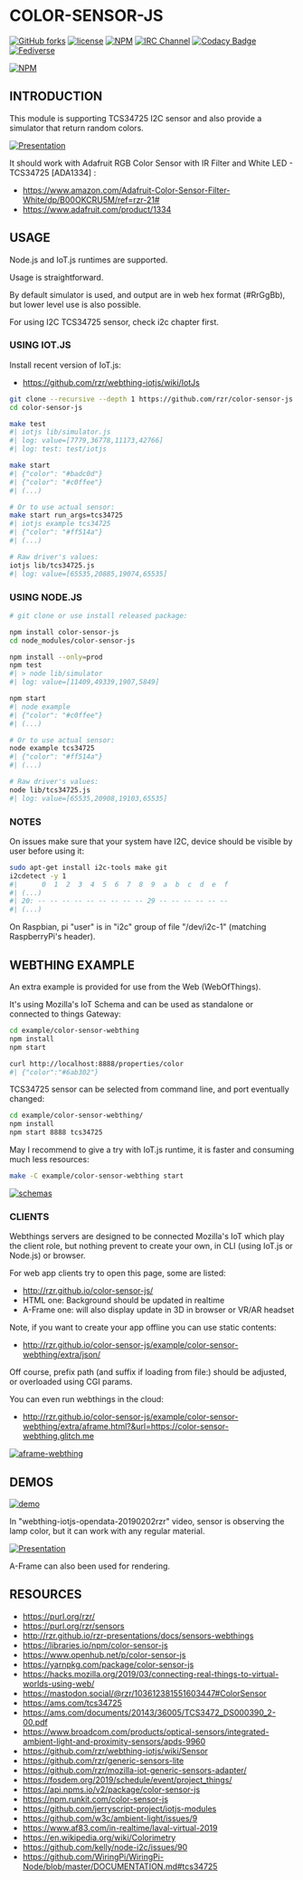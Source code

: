 # COLOR-SENSOR-JS #

[![GitHub forks](
https://img.shields.io/github/forks/rzr/color-sensor-js.svg?style=social&label=Fork&maxAge=2592000
)](
https://GitHub.com/rzr/color-sensor-js/network/
)
[![license](
https://img.shields.io/badge/license-Apache-2_0.svg
)](
LICENSE
)
[![NPM](
https://img.shields.io/npm/v/color-sensor-js.svg
)](
https://www.npmjs.com/package/color-sensor-js
)
[![IRC Channel](
https://img.shields.io/badge/chat-on%20freenode-brightgreen.svg
)](
https://kiwiirc.com/client/irc.freenode.net/#iot
)
[![Codacy Badge](
https://api.codacy.com/project/badge/Grade/9eaea080afea42e295b8778133446bbd
)](
https://app.codacy.com/app/rzr/color-sensor-js?utm_source=github.com&utm_medium=referral&utm_content=rzr/color-sensor-js&utm_campaign=Badge_Grade_Dashboard
)
[![Fediverse](
https://img.shields.io/mastodon/follow/279303?domain=https%3A%2F%2Fmastodon.social&style=social
)](
https://mastodon.social/@rzr/104138640136323272#https://purl.org/rzr/sensors
)

[![NPM](
https://nodei.co/npm/color-sensor-js.png
)](
https://npmjs.org/package/color-sensor-js
)

## INTRODUCTION ##

This module is supporting TCS34725 I2C sensor
and also provide a simulator that return random colors.

[![Presentation](
https://camo.githubusercontent.com/a31c09f76b5309cc7fbf0122a271913a5c9d91a3/68747470733a2f2f696d6167652e736c696465736861726563646e2e636f6d2f776f7478722d3230313930333230727a722d3139303332313133333434362f39352f776f7478723230313930333230727a722d312d3633382e6a7067#./file/wotxr-20190320rzr.jpg
)](
http://www.slideshare.net/slideshow/embed_code/key/cPtJI8DNhzpE4#wotxr-20190320rzr
"WoTxR")

It should work with Adafruit RGB Color Sensor
with IR Filter and White LED - TCS34725 [ADA1334] :

-   <https://www.amazon.com/Adafruit-Color-Sensor-Filter-White/dp/B00OKCRU5M/ref=rzr-21#>
-   <https://www.adafruit.com/product/1334>

## USAGE ##

Node.js and IoT.js runtimes are supported.

Usage is straightforward.

By default simulator is used, and output are in web hex format (#RrGgBb),
but lower level use is also possible.

For using I2C TCS34725 sensor, check i2c chapter first.

### USING IOT.JS ###

Install recent version of IoT.js:

-   <https://github.com/rzr/webthing-iotjs/wiki/IotJs>

```sh
git clone --recursive --depth 1 https://github.com/rzr/color-sensor-js
cd color-sensor-js

make test
#| iotjs lib/simulator.js
#| log: value=[7779,36778,11173,42766]
#| log: test: test/iotjs

make start
#| {"color": "#badc0d"}
#| {"color": "#c0ffee"}
#| (...)

# Or to use actual sensor:
make start run_args=tcs34725
#| iotjs example tcs34725
#| {"color": "#ff514a"}
#| (...)

# Raw driver's values:
iotjs lib/tcs34725.js
#| log: value=[65535,20885,19074,65535]

```

### USING NODE.JS ###

```sh
# git clone or use install released package:

npm install color-sensor-js
cd node_modules/color-sensor-js

npm install --only=prod
npm test
#| > node lib/simulator
#| log: value=[11409,49339,1907,5849]

npm start
#| node example
#| {"color": "#c0ffee"}
#| (...)

# Or to use actual sensor:
node example tcs34725
#| {"color": "#ff514a"}
#| (...)

# Raw driver's values:
node lib/tcs34725.js
#| log: value=[65535,20908,19103,65535]
```

### NOTES ###

On issues make sure that your system have I2C,
device should be visible by user before using it:

```sh
sudo apt-get install i2c-tools make git
i2cdetect -y 1
#|      0  1  2  3  4  5  6  7  8  9  a  b  c  d  e  f
#| (...)
#| 20: -- -- -- -- -- -- -- -- -- 29 -- -- -- -- -- --
#| (...)
```

On Raspbian, pi "user" is in "i2c" group of file "/dev/i2c-1"
(matching RaspberryPi's header).

## WEBTHING EXAMPLE ##

An extra example is provided for use from the Web (WebOfThings).

It's using Mozilla's IoT Schema and can be used as standalone
or connected to things Gateway:

```sh
cd example/color-sensor-webthing
npm install
npm start

curl http://localhost:8888/properties/color
#| {"color":"#6ab302"}
```

TCS34725 sensor can be selected from command line, and port eventually changed:

```sh
cd example/color-sensor-webthing/
npm install
npm start 8888 tcs34725
```

May I recommend to give a try with IoT.js runtime,
it is faster and consuming much less resources:

```sh
make -C example/color-sensor-webthing start
```

[![schemas](
http://image.slidesharecdn.com/iot-javascript-2019-fosdem-190206130525/95/iotjavascript2019fosdem-26-638.jpg
)](
https://www.slideshare.net/rzrfreefr/iotjavascript2019fosdem/26
"Schema")

### CLIENTS ###

Webthings servers are designed to be connected Mozilla's IoT
which play the client role, but nothing prevent to create your own,
in CLI (using IoT.js or Node.js) or browser.

For web app clients try to open this page, some are listed:

-   <http://rzr.github.io/color-sensor-js/>
-   HTML one: Background should be updated in realtime
-   A-Frame one: will also display update in 3D in browser or VR/AR headset

Note, if you want to create your app offline you can use static contents:

-   <http://rzr.github.io/color-sensor-js/example/color-sensor-webthing/extra/json/>

Off course, prefix path (and suffix if loading from file:) should be adjusted,
or overloaded using CGI params.

You can even run webthings in the cloud:

-   <http://rzr.github.io/color-sensor-js/example/color-sensor-webthing/extra/aframe.html?&url=https://color-sensor-webthing.glitch.me>

[![aframe-webthing](
https://speakerd.s3.amazonaws.com/presentations/9d6091c2266448b88daab13082337882/slide_29.jpg#aframe-webthing
)](
http://purl.org/aframe-webthing#
"aframe-webthing")

## DEMOS ##

[![demo](
https://image.slidesharecdn.com/mozilla-things-fosdem-2019-190207162845/95/mozillathingsfosdem2019-24-638.jpg
)](
https://www.slideshare.net/rzrfreefr/mozillathingsfosdem2019/25
"Demo")

In "webthing-iotjs-opendata-20190202rzr" video, sensor is observing the lamp color,
but it can work with any regular material.

[![Presentation](
https://mastodon.social/@rzr/105983652802470207#wotxr20190320rzr
)](
https://mastodon.social/@rzr/103612381551603447#wotxr20190320rzr
"WebThingIotJs"
)

A-Frame can also been used for rendering.

## RESOURCES ##

-   <https://purl.org/rzr/>
-   <https://purl.org/rzr/sensors>
-   <http://rzr.github.io/rzr-presentations/docs/sensors-webthings>
-   <https://libraries.io/npm/color-sensor-js>
-   <https://www.openhub.net/p/color-sensor-js>
-   <https://yarnpkg.com/package/color-sensor-js>
-   <https://hacks.mozilla.org/2019/03/connecting-real-things-to-virtual-worlds-using-web/>
-   <https://mastodon.social/@rzr/103612381551603447#ColorSensor>
-   <https://ams.com/tcs34725>
-   <https://ams.com/documents/20143/36005/TCS3472_DS000390_2-00.pdf>
-   <https://www.broadcom.com/products/optical-sensors/integrated-ambient-light-and-proximity-sensors/apds-9960>
-   <https://github.com/rzr/webthing-iotjs/wiki/Sensor>
-   <https://github.com/rzr/generic-sensors-lite>
-   <https://github.com/rzr/mozilla-iot-generic-sensors-adapter/>
-   <https://fosdem.org/2019/schedule/event/project_things/>
-   <https://api.npms.io/v2/package/color-sensor-js>
-   <https://npm.runkit.com/color-sensor-js>
-   <https://github.com/jerryscript-project/iotjs-modules>
-   <https://github.com/w3c/ambient-light/issues/9>
-   <https://www.af83.com/in-realtime/laval-virtual-2019>
-   <https://en.wikipedia.org/wiki/Colorimetry>
-   <https://github.com/kelly/node-i2c/issues/90>
-   <https://github.com/WiringPi/WiringPi-Node/blob/master/DOCUMENTATION.md#tcs34725>
